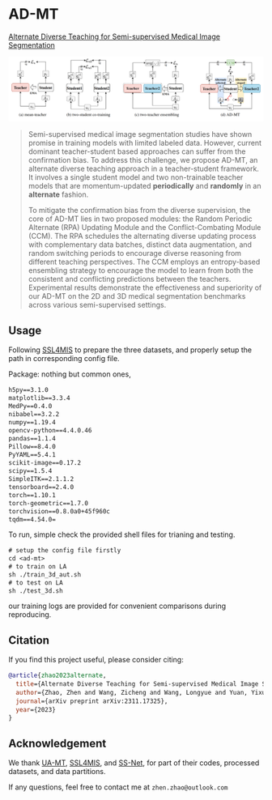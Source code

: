 # AD-MT

[Alternate Diverse Teaching for Semi-supervised Medical Image Segmentation](https://arxiv.org/pdf/2311.17325.pdf)

![img_cmp](./docs/diagrams.PNG)

> Semi-supervised medical image segmentation studies have shown promise in training models with limited labeled data. However, current dominant teacher-student based approaches can suffer from the confirmation bias. To address this challenge, we propose AD-MT, an alternate diverse teaching approach in a teacher-student framework. It involves a single student model and two non-trainable teacher models that are momentum-updated **periodically** and **randomly** in an **alternate** fashion.
>
> To mitigate the confirmation bias from the diverse supervision, the core of AD-MT lies in two proposed modules: the Random Periodic Alternate (RPA) Updating Module and the Conflict-Combating Module (CCM). The RPA schedules the alternating diverse updating process with complementary data batches, distinct data augmentation, and random switching periods to encourage diverse reasoning from different teaching perspectives. The CCM employs an entropy-based ensembling strategy to encourage the model to learn from both the consistent and conflicting predictions between the teachers. Experimental results demonstrate the effectiveness and superiority of our AD-MT on the 2D and 3D medical segmentation benchmarks across various semi-supervised settings.

## Usage

Following [SSL4MIS](https://github.com/HiLab-git/SSL4MIS) to prepare the three datasets, and properly setup the path in corresponding config file.

Package: nothing but common ones,

```plaintext
h5py==3.1.0
matplotlib==3.3.4
MedPy==0.4.0
nibabel==3.2.2
numpy==1.19.4
opencv-python==4.4.0.46
pandas==1.1.4
Pillow==8.4.0
PyYAML==5.4.1
scikit-image==0.17.2
scipy==1.5.4
SimpleITK==2.1.1.2
tensorboard==2.4.0
torch==1.10.1
torch-geometric==1.7.0
torchvision==0.8.0a0+45f960c
tqdm==4.54.0=
```



To run, simple check the provided shell files for trianing and testing.

```shell
# setup the config file firstly
cd <ad-mt>
# to train on LA
sh ./train_3d_aut.sh
# to test on LA
sh ./test_3d.sh

```

our training logs are provided for convenient comparisons during reproducing.

## Citation

If you find this project useful, please consider citing:

```bibtex
@article{zhao2023alternate,
  title={Alternate Diverse Teaching for Semi-supervised Medical Image Segmentation},
  author={Zhao, Zhen and Wang, Zicheng and Wang, Longyue and Yuan, Yixuan and Zhou, Luping},
  journal={arXiv preprint arXiv:2311.17325},
  year={2023}
}
```

## Acknowledgement

We thank [UA-MT](https://github.com/yulequan/UA-MT), [SSL4MIS](https://github.com/HiLab-git/SSL4MIS), and [SS-Net](https://github.com/ycwu1997/SS-Net), for part of their codes, processed datasets, and data partitions.

If any questions, feel free to contact me at `zhen.zhao@outlook.com`
